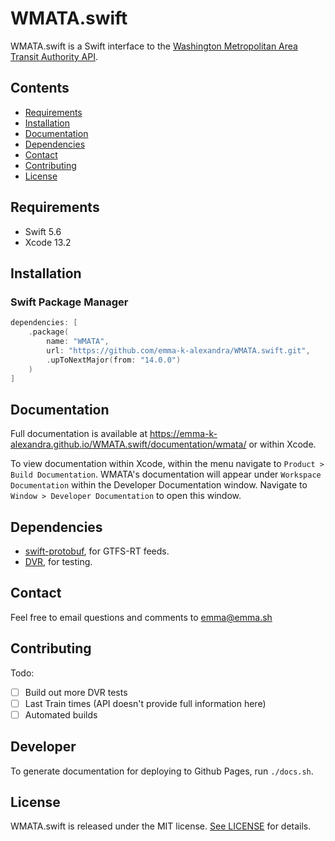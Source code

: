 # WMATA.swift

WMATA.swift is a Swift interface to the [Washington Metropolitan Area Transit Authority API](https://developer.wmata.com).

## Contents

- [Requirements](#requirements)
- [Installation](#installation)
- [Documentation](#documentation)
- [Dependencies](#dependencies)
- [Contact](#contact)
- [Contributing](#contributing)
- [License](#license)

## Requirements

- Swift 5.6
- Xcode 13.2

## Installation

### Swift Package Manager

```swift
dependencies: [
    .package(
        name: "WMATA",
        url: "https://github.com/emma-k-alexandra/WMATA.swift.git", 
        .upToNextMajor(from: "14.0.0")
    )
]
```

## Documentation

Full documentation is available at <https://emma-k-alexandra.github.io/WMATA.swift/documentation/wmata/> or within Xcode.

To view documentation within Xcode, within the menu navigate to `Product > Build Documentation`. WMATA's documentation will appear under `Workspace Documentation` within the Developer Documentation window. Navigate to `Window > Developer Documentation` to open this window.

## Dependencies

- [swift-protobuf](https://github.com/apple/swift-protobuf), for GTFS-RT feeds.
- [DVR](https://github.com/venmo/DVR), for testing.

## Contact

Feel free to email questions and comments to [emma@emma.sh](mailto:emma@emma.sh)

## Contributing

Todo:

- [ ] Build out more DVR tests
- [ ] Last Train times (API doesn't provide full information here)
- [ ] Automated builds

## Developer

To generate documentation for deploying to Github Pages, run `./docs.sh`.

## License

WMATA.swift is released under the MIT license. [See LICENSE](https://github.com/emma-k-alexandra/WMATA.swift/blob/main/LICENSE) for details.
